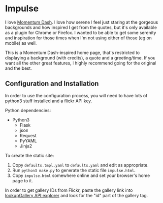 # Impulse

I love [Momentum Dash](https://momentumdash.com/). I love how serene I feel just staring at the gorgeous backgrounds and how inspired I get from the quotes, but it's only available as a plugin for Chrome or Firefox. I wanted to be able to get some serenity and inspiration for those times when I'm not using either of those (eg on mobile) as well.

This is a Momentum Dash-inspired home page, that's restricted to displaying a background (with credits), a quote and a greeting/time. If you want all the other great features, I highly recommend going for the original and the best.

## Configuration and Installation

In order to use the configuration process, you will need to have lots of python3 stuff installed and a flickr API key.

Python dependencies:

 * Python3
   * Flask
   * json
   * Request
   * PyYAML
   * Jinja2

To create the static site:

1. Copy `defaults.tmpl.yaml` to `defaults.yaml` and edit as appropriate. 
2. Run `python3 make.py` to generate the static file `impulse.html`.
3. Copy `impulse.html` somewhere online and set your browser's home page to it.

In order to get gallery IDs from Flickr, paste the gallery link into [lookupGallery API explorer](https://www.flickr.com/services/api/explore/flickr.urls.lookupGallery) and look for the "id" part of the gallery tag.